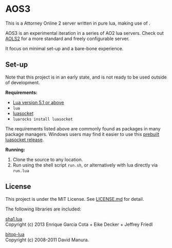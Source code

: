 # AOS3
This is a Attorney Online 2 server written in pure lua, making use of .

AOS3 is an experimental iteration in a series of AO2 lua servers. Check out [AOLS2](https://github.com/hatninja/AOLS2) for a more standard and freely configurable server.  

It focus on minimal set-up and a bare-bone experience.

## Set-up
Note that this project is in an early state, and is not ready to be used outside of development.

__Requirements:__
- [Lua version 5.1 or above](https://www.lua.org/about.html)
 - `lua`
- [luasocket](https://aiq0.github.io/luasocket/index.html)
 - `luarocks install luasocket`

The requirements listed above are commonly found as packages in many package managers. Windows users may find it easier to use this [prebuilt luasocket release](http://files.luaforge.net/releases/luasocket/luasocket/luasocket-2.0.2).

__Running:__
1. Clone the source to any location.
2. Run using the shell script `run.sh`, or alternatively with lua directly via `run.lua`

## License

This project is under the MIT License. See [LICENSE.md](./LICENSE.md) for detail.  

The following libraries are included:  

[sha1.lua](https://github.com/kikito/sha1.lua)  
Copyright (c) 2013 Enrique García Cota + Eike Decker + Jeffrey Friedl  

[bitop-lua](https://github.com/AlberTajuelo/bitop-lua)  
Copyright (c) 2008-2011 David Manura.  
